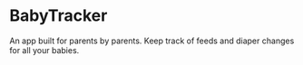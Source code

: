 # BabyTracker
An app built for parents by parents.
Keep track of feeds and diaper changes for all your babies. 

